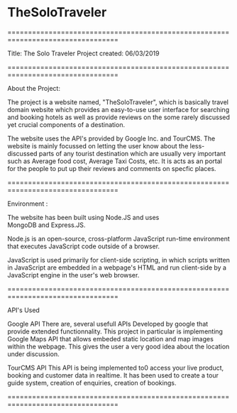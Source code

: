# TheSoloTraveler
=================================================================================

Title: The Solo Traveler
Project created: 06/03/2019

=================================================================================

About the Project:	

The project is a website named, "TheSoloTraveler", which is basically travel
domain website which provides an easy-to-use user interface for searching and
booking hotels as well as provide reviews on the some rarely discussed yet
crucial components of a destination.

The website uses the API's provided by Google Inc. and TourCMS.
The website is mainly focussed on letting the user know about the less-discussed
parts of any tourist destination which are usually very important such as
Average food cost, Average Taxi Costs, etc. It is acts as an portal for the
people to put up their reviews and comments on specfic places.

=================================================================================

Environment :

The website has been built using Node.JS and uses  
MongoDB and Express.JS. 



Node.js is an open-source, cross-platform JavaScript 
run-time environment that executes
JavaScript code outside of a browser.


JavaScript is used primarily for client-side scripting, in which scripts
written in JavaScript
are embedded in a webpage's HTML and run client-side by 
a JavaScript engine in the user's web
browser. 

=================================================================================

API's Used

Google API
There are, several usefull APIs Developed by google that provide extended functionnality.
This project in particular is implementing Google Maps API that allows embeded static location
and map images within the webpage. This  gives the user a very good idea about the location 
under discussion.

TourCMS API
This API is being implemented to0 access your live product, booking and customer data in
realtime. It has been used to create a tour guide system, creation of enquiries, creation of
bookings.

=================================================================================
